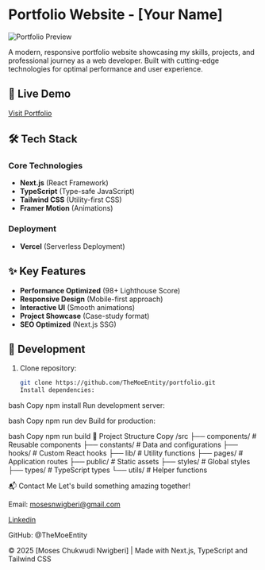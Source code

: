 # Portfolio Website - [Your Name]

![Portfolio Preview](https://mosesnwigberi.com/portfolio.png)

A modern, responsive portfolio website showcasing my skills, projects, and professional journey as a web developer. Built with cutting-edge technologies for optimal performance and user experience.

## 🔗 Live Demo

[Visit Portfolio](https://mosesnwigberi.com/)

## 🛠 Tech Stack

### Core Technologies

- **Next.js** (React Framework)
- **TypeScript** (Type-safe JavaScript)
- **Tailwind CSS** (Utility-first CSS)
- **Framer Motion** (Animations)

### Deployment

- **Vercel** (Serverless Deployment)

## ✨ Key Features

- **Performance Optimized** (98+ Lighthouse Score)
- **Responsive Design** (Mobile-first approach)
- **Interactive UI** (Smooth animations)
- **Project Showcase** (Case-study format)
- **SEO Optimized** (Next.js SSG)

## 🚀 Development

1. Clone repository:
   ```bash
   git clone https://github.com/TheMoeEntity/portfolio.git
   Install dependencies:
   ```

bash
Copy
npm install
Run development server:

bash
Copy
npm run dev
Build for production:

bash
Copy
npm run build
📂 Project Structure
Copy
/src
├── components/ # Reusable components
├── constants/ # Data and configurations
├── hooks/ # Custom React hooks
├── lib/ # Utility functions
├── pages/ # Application routes
├── public/ # Static assets
├── styles/ # Global styles
├── types/ # TypeScript types
└── utils/ # Helper functions

📬 Contact Me
Let's build something amazing together!

Email: mosesnwigberi@gmail.com

[Linkedin](https://wwww.linkedin.com/in/nwigberi-moses)

GitHub: @TheMoeEntity

© 2025 [Moses Chukwudi Nwigberi] | Made with Next.js, TypeScript and Tailwind CSS
